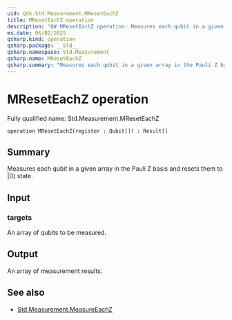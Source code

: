 ```yaml
---
uid: Qdk.Std.Measurement.MResetEachZ
title: MResetEachZ operation
description: "Q# MResetEachZ operation: Measures each qubit in a given array in the Pauli Z basis and resets them to |0⟩ state."
ms.date: 06/02/2025
qsharp.kind: operation
qsharp.package: __Std__
qsharp.namespace: Std.Measurement
qsharp.name: MResetEachZ
qsharp.summary: "Measures each qubit in a given array in the Pauli Z basis and resets them to |0⟩ state."
---
```


# MResetEachZ operation

Fully qualified name: Std.Measurement.MResetEachZ

```qsharp
operation MResetEachZ(register : Qubit[]) : Result[]
```

## Summary
Measures each qubit in a given array in the Pauli Z basis
and resets them to |0⟩ state.

## Input
### targets
An array of qubits to be measured.

## Output
An array of measurement results.

## See also
- [Std.Measurement.MeasureEachZ](xref:Qdk.Std.Measurement.MeasureEachZ)

